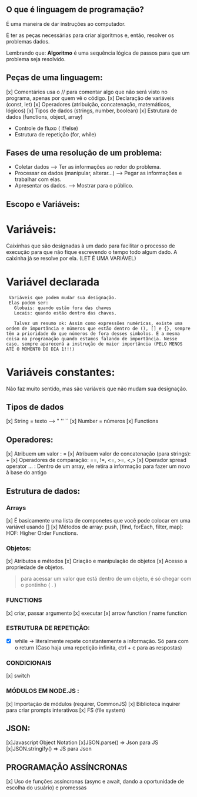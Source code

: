 ##  O que é linguagem de programação? 

É uma maneira de dar instruções ao computador. 

É ter as peças necessárias para criar algorítmos e, então, resolver os problemas dados. 

Lembrando que: **Algoritmo** é uma sequência lógica de passos para que um problema seja resolvido. 

##  Peças de uma linguagem: 

[x]  Comentários
  usa o // para comentar algo que não será visto no programa, apenas por quem vê o código. 
[x] Declaração de variáveis (const, let)
[x] Operadores (atribuição, concatenação, matemáticos, lógicos)
[x] Tipos de dados (strings, number, boolean)
[x] Estrutura de dados (functions, object, array)
- Controle de fluxo ( if/else)
- Estrutura de repetição (for, while)

## Fases de uma resolução de um problema: 

- Coletar dados 
  --> Ter as informações ao redor do problema.
- Processar os dados (manipular, alterar...)
  --> Pegar as informações e trabalhar com elas.
- Apresentar os dados.
  --> Mostrar para o público. 

## Escopo e Variáveis: 
 
 # Variáveis: 
   Caixinhas que são designadas à um dado para facilitar o processo de execução para que não fique escrevendo o tempo    todo algum dado. A caixinha já se resolve por ela. (LET É UMA VARIÁVEL)
   
   # Variável declarada
     Variáveis que podem mudar sua designação. 
     Elas podem ser:
       Globais: quando estão fora das chaves 
       Locais: quando estão dentro das chaves. 

       Talvez um resumo ok: Assim como expressões numéricas, existe uma ordem de importância e números que estão dentro de (), [] e {}, sempre têm a prioridade do que números de fora desses simbolos. É a mesma coisa na programação quando estamos falando de importância. Nesse caso, sempre aparecerá a instrução de maior importância (PELO MENOS ATÉ O MOMENTO DO DIA 1!!!)
  
  # Variáveis constantes: 
   Não faz muito sentido, mas são variáveis que não mudam sua designação.  

## Tipos de dados 
 [x] String = texto --> "  ''  ``
 [x] Number = números 
 [x] Functions 

## Operadores: 
 [x] Atribuem um valor : = 
 [x] Atribuem valor de concatenação (para strings): + 
 [x] Operadores de comparação: ==, !=, <=, >=, <,>
 [x] Operador spread operator ...   : Dentro de um array, ele retira a informação para fazer um novo à base do antigo 

## Estrutura de dados: 

### Arrays 
 [x] É basicamente uma lista de componetes que você pode colocar em uma variável usando [] 
 [x] Métodos de array: push, [find, forEach, filter, map]: HOF: Higher Order Functions. 

### Objetos: 
 [x] Atributos e métodos
 [x] Criação e manipulação de objetos 
 [x] Acesso a propriedade de objetos. 
   > para acessar um valor que está dentro de um objeto, é só chegar com o pontinho ( . ) 

### FUNCTIONS 

  [x] criar, passar argumento
  [x] executar 
  [x] arrow function / name function 

### ESTRUTURA DE REPETIÇÃO: 
- [x] while -> literalmente repete constantemente a informação. Só para com o return (Caso haja uma repetição infinita, ctrl + c para as respostas)

### CONDICIONAIS 
[x] switch

### MÓDULOS EM NODE.JS : 
[x] Importação de módulos (requirer, CommonJS)
[x] Biblioteca inquirer para criar prompts interativos
[x] FS (file system)

## JSON: 

[x]Javascript Object Notation 
[x]JSON.parse() => Json para JS
[x]JSON.stringify() => JS para Json

## PROGRAMAÇÃO ASSÍNCRONAS 
[x] Uso de funções assíncronas (async e await, dando a oportunidade de escolha do usuário) e promessas
